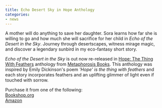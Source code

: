 ```yaml
---
title: Echo Desert Sky in Hope Anthology
categories:
- news
---
```

A mother will do anything to save her daughter. Sora learns how far she is willing to go and how much she will sacrifice for her child in <i>Echo of the Desert in the Sky</i>. Journey through desertscapes, witness mirage magic, and discover a legendary sunbird in my eco-fantasy short story.

<i>Echo of the Desert in the Sky</i> is out now re-released in [Hope: The Thing With Feathers](https://books.metaphorosis.com/anthology/2025/hope-the-thing-with-feathers/) anthology from [Metaphorosis Books](https://books.metaphorosis.com/). This anthology was inspired by Emily Dickinson's poem _'Hope' is the thing with feathers_ and each story incorporates feathers and an uplifting glimmer of light even if touched with sorrow.

Purchase it from one of the following:
<br>[Bookshop.org](https://bookshop.org/p/books/hope-the-thing-with-feathers/e3d72f48d2cb8646)
<br>[Amazon](https://a.co/d/cGH6Cff)
